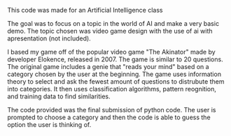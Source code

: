 This code was made for an Artificial Intelligence class

The goal was to focus on a topic in the world of AI and make a very basic demo. The topic chosen was video game design with the use of ai 
with apresentation (not included).

I based my game off of the popular video game "The Akinator" made by developer Elokence, released in 2007.
The game is similar to 20 questions. The original game includes a genie that "reads your mind" based on a category
chosen by the user at the beginning. The game uses information theory to select and ask the fewest amount of questions
to distrubute them into categories. It then uses classification algorithms, pattern reognition, and training data to 
find similarities.

The code provided was the final submission of python code. The user is prompted to choose a category and then the code is able to guess
the option the user is thinking of.
